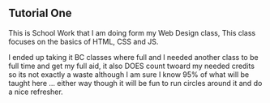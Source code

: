 ## Tutorial One

This is School Work that I am doing form my Web Design class, This class focuses on the basics of HTML, CSS and JS. 

I ended up taking it BC classes where full and I needed another class to be full time and get my full aid, it also DOES count twoard my needed credits so its not exactly a waste although I am sure I know 95% of what will be taught here ... either way though it will be fun to run circles around it and do a nice refresher. 
